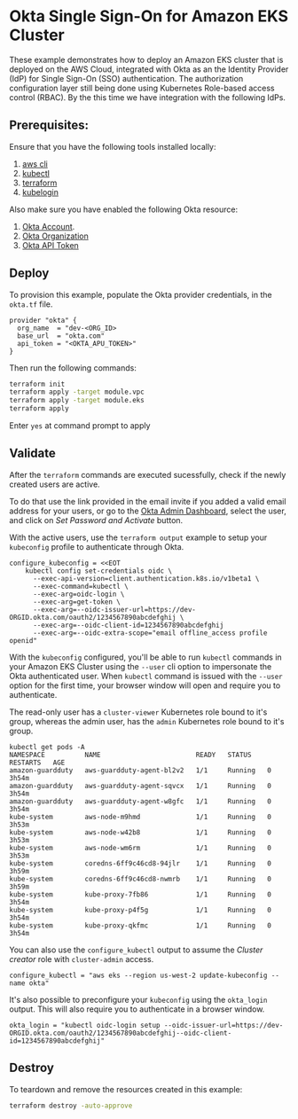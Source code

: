# Okta Single Sign-On for Amazon EKS Cluster

These example demonstrates how to deploy an Amazon EKS cluster that is deployed on the AWS Cloud, integrated with Okta as an the Identity Provider (IdP) for Single Sign-On (SSO) authentication. The authorization configuration layer still being done using Kubernetes Role-based access control (RBAC). By the this time we have integration with the following IdPs.

## Prerequisites:

Ensure that you have the following tools installed locally:

1. [aws cli](https://docs.aws.amazon.com/cli/latest/userguide/install-cliv2.html)
2. [kubectl](https://Kubernetes.io/docs/tasks/tools/)
3. [terraform](https://learn.hashicorp.com/tutorials/terraform/install-cli)
4. [kubelogin](https://github.com/int128/kubelogin)

Also make sure you have enabled the following Okta resource:

1. [Okta Account](https://okta.com).
2. [Okta Organization](https://developer.okta.com/docs/concepts/okta-organizations/)
3. [Okta API Token](https://developer.okta.com/docs/guides/create-an-api-token/main/)

## Deploy

To provision this example, populate the Okta provider credentials, in the `okta.tf` file.

```
provider "okta" {
  org_name  = "dev-<ORG_ID>
  base_url  = "okta.com"
  api_token = "<OKTA_APU_TOKEN>"
}
```

Then run the following commands:

```sh
terraform init
terraform apply -target module.vpc
terraform apply -target module.eks
terraform apply
```

Enter `yes` at command prompt to apply

## Validate

After the `terraform` commands are executed sucessfully, check if the newly created users are active.

To do that use the link provided in the email invite if you added a valid email address for your users, or go to the [Okta Admin Dashboard](https://dev-ORGID-admin.okta.com/admin/users/), select the user, and click on *Set Password and Activate* button.

With the active users, use the `terraform output` example to setup your `kubeconfig` profile to authenticate through Okta.

```
configure_kubeconfig = <<EOT
    kubectl config set-credentials oidc \
      --exec-api-version=client.authentication.k8s.io/v1beta1 \
      --exec-command=kubectl \
      --exec-arg=oidc-login \
      --exec-arg=get-token \
      --exec-arg=--oidc-issuer-url=https://dev-ORGID.okta.com/oauth2/1234567890abcdefghij \
      --exec-arg=--oidc-client-id=1234567890abcdefghij
      --exec-arg=--oidc-extra-scope="email offline_access profile openid"
```

With the `kubeconfig` configured, you'll be able to run `kubectl` commands in your Amazon EKS Cluster using the `--user` cli option to impersonate the Okta authenticated user. When `kubectl` command is issued with the `--user` option for the first time, your browser window will open and require you to authenticate.

The read-only user has a `cluster-viewer` Kubernetes role bound to it's group, whereas the admin user, has the `admin` Kubernetes role bound to it's group.

```
kubectl get pods -A  
NAMESPACE          NAME                        READY   STATUS    RESTARTS   AGE
amazon-guardduty   aws-guardduty-agent-bl2v2   1/1     Running   0          3h54m
amazon-guardduty   aws-guardduty-agent-sqvcx   1/1     Running   0          3h54m
amazon-guardduty   aws-guardduty-agent-w8gfc   1/1     Running   0          3h54m
kube-system        aws-node-m9hmd              1/1     Running   0          3h53m
kube-system        aws-node-w42b8              1/1     Running   0          3h53m
kube-system        aws-node-wm6rm              1/1     Running   0          3h53m
kube-system        coredns-6ff9c46cd8-94jlr    1/1     Running   0          3h59m
kube-system        coredns-6ff9c46cd8-nwmrb    1/1     Running   0          3h59m
kube-system        kube-proxy-7fb86            1/1     Running   0          3h54m
kube-system        kube-proxy-p4f5g            1/1     Running   0          3h54m
kube-system        kube-proxy-qkfmc            1/1     Running   0          3h54m
```

You can also use the `configure_kubectl` output to assume the *Cluster creator* role with `cluster-admin` access.

```
configure_kubectl = "aws eks --region us-west-2 update-kubeconfig --name okta"
```

It's also possible to preconfigure your `kubeconfig` using the `okta_login` output. This will also require you to authenticate in a browser window.

```
okta_login = "kubectl oidc-login setup --oidc-issuer-url=https://dev-ORGID.okta.com/oauth2/1234567890abcdefghij--oidc-client-id=1234567890abcdefghij"
```

## Destroy

To teardown and remove the resources created in this example:

```sh
terraform destroy -auto-approve
```

